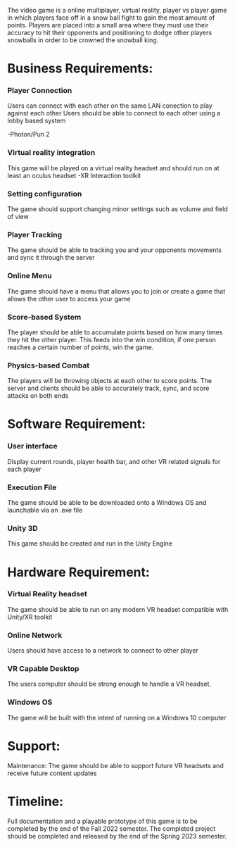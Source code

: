 The video game is a online multiplayer, virtual reality, player vs player game in which players face off in a snow ball fight to gain the most amount of points. Players are placed into a small area where they must use their accuracy to hit their opponents and positioning to dodge other players snowballs in order to be crowned the snowball king.

# Business Requirements:
### Player Connection
Users can connect with each other on the same LAN conection to play against each other
Users should be able to connect to each other using a lobby based system

  -Photon/Pun 2
### Virtual reality integration
This game will be played on a virtual reality headset and should run on at least an oculus headset
 -XR Interaction toolkit
### Setting configuration
The game should support changing minor settings such as volume and field of view
### Player Tracking
The game should be able to tracking you and your opponents movements and sync it through the server
### Online Menu
The game should have a menu that allows you to join or create a game that allows the other user to access your game
### Score-based System
The player should be able to accumulate points based on how many times they hit the other player. This feeds into the win condition, if one person reaches a certain number of points, win the game.
### Physics-based Combat
The players will be throwing objects at each other to score points. The server and clients should be able to accurately track, sync, and score attacks on both ends

# Software Requirement:
### User interface
Display current rounds, player health bar, and other VR related signals for each player
### Execution File
The game should be able to be downloaded onto a Windows OS and launchable via an .exe file
### Unity 3D
This game should be created and run in the Unity Engine



# Hardware Requirement:
### Virtual Reality headset
The game should be able to run on any modern VR headset compatible with Unity/XR toolkit
### Online Network
Users should have access to a network to connect to other player
### VR Capable Desktop
The users computer should be strong enough to handle a VR headset.
### Windows OS
The game will be built with the intent of running on a Windows 10 computer


# Support:
Maintenance: The game should be able to support future VR headsets and receive future content updates

# Timeline: 
Full documentation and a playable prototype of this game is to be completed by the end of the Fall 2022 semester. The completed project should be completed and released by the end of the Spring 2023 semester.
